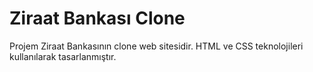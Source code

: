 # Ziraat Bankası Clone
Projem Ziraat Bankasının clone web sitesidir.
HTML ve CSS teknolojileri kullanılarak tasarlanmıştır.
